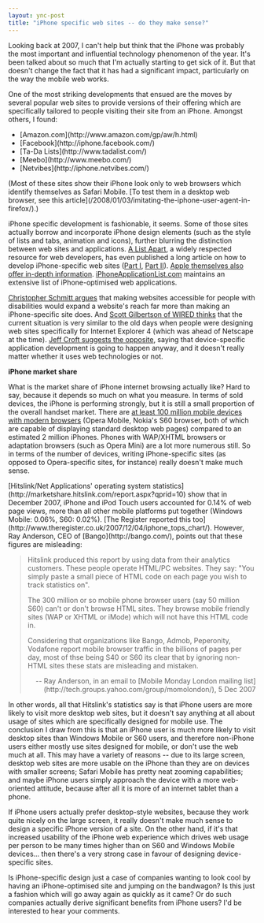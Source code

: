 ```yaml
---
layout: ync-post
title: "iPhone specific web sites -- do they make sense?"
---
```


Looking back at 2007, I can't help but think that the iPhone was probably the most important and
influential technology phenomenon of the year. It's been talked about so much that I'm actually
starting to get sick of it. But that doesn't change the fact that it has had a significant impact,
particularly on the way the mobile web works.

<p>One of the most striking developments that ensued are
the moves by several popular web sites to provide versions of their offering which are specifically
tailored to people visiting their site from an iPhone. Amongst others, I
found:
<ul>
<li>[Amazon.com](http://www.amazon.com/gp/aw/h.html)</li>
<li>[Facebook](http://iphone.facebook.com/)</li>
<li>[Ta-Da
Lists](http://www.tadalist.com/)</li>
<li>[Meebo](http://www.meebo.com/)</li>
<li>[Netvibes](http://iphone.netvibes.com/)</li>
</ul>
(Most
of these sites show their iPhone look only to web browsers which identify themselves as Safari
Mobile.
[To test them in a desktop web browser, see this
article](/2008/01/03/imitating-the-iphone-user-agent-in-firefox/).)</p>

iPhone specific development is
fashionable, it seems. Some of those sites actually borrow and incorporate iPhone design elements
(such as the style of lists and tabs, animation and icons), further blurring the distinction between
web sites and applications.
[A List Apart](http://www.alistapart.com/), a widely respected resource for web developers, has even
published a long article on how to develop iPhone-specific web sites ([Part
I](http://www.alistapart.com/articles/putyourcontentinmypocket),
[Part II](http://www.alistapart.com/articles/putyourcontentinmypocketpart2)).
[Apple themselves also offer in-depth information](http://developer.apple.com/iphone/devcenter/).
[iPhoneApplicationList.com](http://iphoneapplicationlist.com/) maintains an extensive list of
iPhone-optimised web
applications.

[Christopher Schmitt
argues](http://christopherschmitt.com/2007/09/11/iphone-specific-web-development-misguided/) that
making websites accessible for people with disabilities would expand a website's reach far more than
making an iPhone-specific site does. And
[Scott Gilbertson of WIRED thinks](http://blog.wired.com/monkeybites/2007/08/the-iphone-is-i.html)
that the current situation is very similar to the old days when people were designing web sites
specifically for Internet Explorer 4 (which was ahead of Netscape at the time).
[Jeff Croft suggests the
opposite](http://www2.jeffcroft.com/sidenotes/2007/jul/18/question-those-who-think-made-iphone-apps-bad-idea/),
saying that device-specific application development is going to happen anyway, and it doesn't really
matter whether it uses web technologies or not.

**iPhone market share**

What is the market share
of iPhone internet browsing actually like? Hard to say, because it depends so much on what you
measure. In terms of sold devices, the iPhone is performing strongly, but it is still a small
proportion of the overall handset market. There are
[at least 100 million mobile devices with modern
browsers](http://www.eptcomputing.com/publications/mobile-web-satisfaction.pdf) (Opera Mobile,
Nokia's S60 browser, both of which are capable of displaying standard desktop web pages) compared to
an estimated 2 million iPhones. Phones with WAP/XHTML browsers or adaptation browsers (such as Opera
Mini) are a lot more numerous still. So in terms of the number of devices, writing iPhone-specific
sites (as opposed to Opera-specific sites, for instance) really doesn't make much
sense.

<p>[Hitslink/Net Applications' operating system
statistics](http://marketshare.hitslink.com/report.aspx?qprid=10) show that in December 2007, iPhone
and iPod Touch users accounted for 0.14% of web page views, more than all other mobile platforms put
together (Windows Mobile: 0.06%, S60: 0.02%).
[The Register reported this too](http://www.theregister.co.uk/2007/12/04/iphone_tops_chart/).
However, Ray Anderson, CEO of
[Bango](http://bango.com/), points out that these figures are
misleading:
<blockquote>Hitslink produced this report by using data from their analytics customers.
These people operate HTML/PC websites. They say: "You simply paste a small piece of HTML code on
each page you wish to track statistics on".</p>

The 300 million or so mobile phone browser users (say
50 million S60) can't or don't browse HTML sites. They browse mobile friendly sites (WAP or XHTML or
iMode) which will not have this HTML code in.

Considering that organizations like Bango, Admob,
Peperonity, Vodafone report mobile browser traffic in the billions of pages per day, most of thse
being S40 or S60 its clear that by ignoring non-HTML sites these stats are misleading and
mistaken.
<p align="right">-- Ray Anderson, in an email to
[Mobile Monday London mailing list](http://tech.groups.yahoo.com/group/momolondon/), 5 Dec
2007</p>
</blockquote>
<p align="left">In other words, all that Hitslink's statistics say is that
iPhone users are more likely to visit more desktop web sites, but it doesn't say anything at all
about usage of sites which are specifically designed for mobile use. The conclusion I draw from this
is that an iPhone user is much more likely to visit desktop sites than Windows Mobile or S60 users,
and therefore non-iPhone users either mostly use sites designed for mobile, or don't use the web
much at all. This may have a variety of reasons -- due to its large screen, desktop web sites are
more usable on the iPhone than they are on devices with smaller screens; Safari Mobile has pretty
neat zooming capabilities; and maybe iPhone users simply approach the device with a more
web-oriented attitude, because after all it is more of an internet tablet than a
phone.</p>
<p align="left">If iPhone users actually prefer desktop-style websites, because they work
quite nicely on the large screen, it really doesn't make much sense to design a specific iPhone
version of a site. On the other hand, if it's that increased usability of the iPhone web experience
which drives web usage per person to be many times higher than on S60 and Windows Mobile devices...
then there's a very strong case in favour of designing device-specific
sites.</p>
<p align="left">Is iPhone-specific design just a case of companies wanting to look cool
by having an iPhone-optimised site and jumping on the bandwagon? Is this just a fashion which will
go away again as quickly as it came? Or do such companies actually derive significant benefits from
iPhone users? I'd be interested to hear your
comments.</p>

<blockquote></blockquote>
